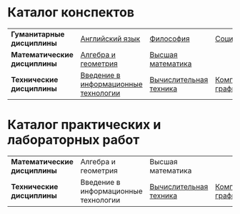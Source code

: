# Каталог конспектов

|                               |                                      |                        |                      |
|-------------------------------|--------------------------------------|------------------------|----------------------|
| **Гуманитарные дисциплины**   | [Английский язык](https://github.com/BFI-2202/english_notes) | [Философия](https://github.com/BFI-2202/philosophy_notes) | [Социология](https://github.com/BFI-2202/sociology_notes) |
| **Математические дисциплины** | [Алгебра и геометрия](https://github.com/BFI-2202/algebra_and_geometry_notes) | [Высшая математика](https://github.com/BFI-2202/higher_mathematics_notes) | |
| **Технические дисциплины**    | [Введение в информационные технологии](https://github.com/BFI-2202/informatics_notes) | [Вычислительная техника](https://github.com/BFI-2202/computer_engineering_notes) | [Компьютерная графика](https://github.com/BFI-2202/computer_graphics_notes) |

# Каталог практических и лабораторных работ

|                               |                                      |                        |                      |
|-------------------------------|--------------------------------------|------------------------|----------------------|
| **Математические дисциплины** | Алгебра и геометрия | Высшая математика | |
| **Технические дисциплины**    | Введение в информационные технологии | [Вычислительная техника](https://github.com/BFI-2202/computer_engineering_studies) | [Компьютерная графика](https://github.com/BFI-2202/computer_graphics_studies) |
